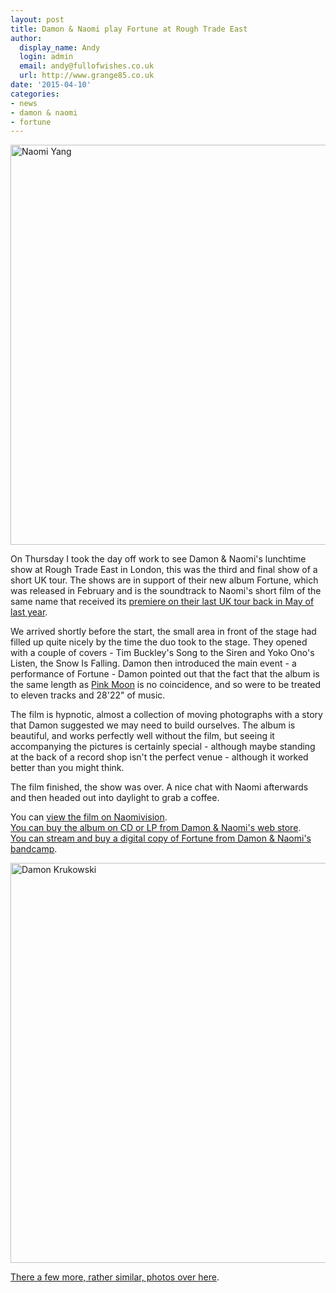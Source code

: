 ```yaml
---
layout: post
title: Damon & Naomi play Fortune at Rough Trade East
author:
  display_name: Andy
  login: admin
  email: andy@fullofwishes.co.uk
  url: http://www.grange85.co.uk
date: '2015-04-10'
categories:
- news
- damon & naomi
- fortune
---
```

<p><a href="https://www.flickr.com/photos/grange85/16903508769" title="Naomi Yang by Andy Aldridge, on Flickr"><img class="aligncenter" src="https://farm8.staticflickr.com/7595/16903508769_3da77289d7_z.jpg" width="639" height="640" alt="Naomi Yang"></a></p>
<p>On Thursday I took the day off work to see Damon & Naomi's lunchtime show at Rough Trade East in London, this was the third and final show of a short UK tour. The shows are in support of their new album Fortune, which was released in February and is the soundtrack to Naomi's short film of the same name that received its <a href="/2014/05/19/damon-and-naomi-at-cafe-oto-18th-may-2014/" title="Damon & Naomi at Café Oto, 18 May 2014">premiere on their last UK tour back in May of last year</a>.</p>
<p>We arrived shortly before the start, the small area in front of the stage had filled up quite nicely by the time the duo took to the stage. They opened with a couple of covers - Tim Buckley's Song to the Siren and Yoko Ono's Listen, the Snow Is Falling. Damon then introduced the main event - a performance of Fortune - Damon pointed out that the fact that the album is the same length as <a href="http://en.wikipedia.org/wiki/Pink_Moon">Pink Moon</a> is no coincidence, and so were to be treated to eleven tracks and 28'22" of music.</p>
<p>The film is hypnotic, almost a collection of moving photographs with a story that Damon suggested we may need to build ourselves. The album is beautiful, and works perfectly well without the film, but seeing it accompanying the pictures is certainly special - although maybe standing at the back of a record shop isn't the perfect venue - although it worked better than you might think.</p>
<p>The film finished, the show was over. A nice chat with Naomi afterwards and then headed out into daylight to grab a coffee.</p>
<p>You can <a href="http://www.naomivision.com/shortfilm#1">view the film on Naomivision</a>.<br />
<a href="http://www.20-20-20.com/store/damon-naomi-fortune">You can buy the album on CD or LP from Damon & Naomi's web store</a>.<br />
<a href="https://damonandnaomi.bandcamp.com/album/fortune">You can stream and buy a digital copy of Fortune from Damon & Naomi's bandcamp</a>.</p>
<p><a class="aligncenter" href="https://www.flickr.com/photos/grange85/16903508979" title="Damon Krukowski by Andy Aldridge, on Flickr"><img src="https://farm9.staticflickr.com/8743/16903508979_aedba52c67_z.jpg" width="639" height="640" alt="Damon Krukowski"></a></p>
<p><a href="https://www.flickr.com/photos/grange85/sets/72157649532502063">There a few more, rather similar, photos over here</a>.</p>
